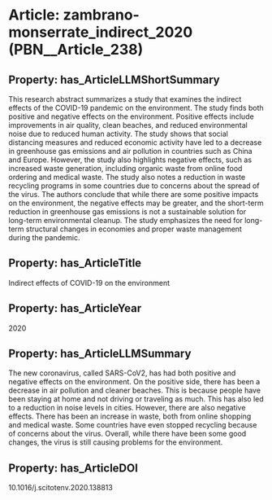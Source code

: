 # Article: __zambrano-monserrate_indirect_2020__ (PBN__Article_238)

## Property: has_ArticleLLMShortSummary

This research abstract summarizes a study that examines the indirect effects of the COVID-19 pandemic on the environment. The study finds both positive and negative effects on the environment. Positive effects include improvements in air quality, clean beaches, and reduced environmental noise due to reduced human activity. The study shows that social distancing measures and reduced economic activity have led to a decrease in greenhouse gas emissions and air pollution in countries such as China and Europe. However, the study also highlights negative effects, such as increased waste generation, including organic waste from online food ordering and medical waste. The study also notes a reduction in waste recycling programs in some countries due to concerns about the spread of the virus. The authors conclude that while there are some positive impacts on the environment, the negative effects may be greater, and the short-term reduction in greenhouse gas emissions is not a sustainable solution for long-term environmental cleanup. The study emphasizes the need for long-term structural changes in economies and proper waste management during the pandemic.

## Property: has_ArticleTitle

Indirect effects of COVID-19 on the environment

## Property: has_ArticleYear

2020

## Property: has_ArticleLLMSummary

The new coronavirus, called SARS-CoV2, has had both positive and negative effects on the environment. On the positive side, there has been a decrease in air pollution and cleaner beaches. This is because people have been staying at home and not driving or traveling as much. This has also led to a reduction in noise levels in cities. However, there are also negative effects. There has been an increase in waste, both from online shopping and medical waste. Some countries have even stopped recycling because of concerns about the virus. Overall, while there have been some good changes, the virus is still causing problems for the environment.

## Property: has_ArticleDOI

10.1016/j.scitotenv.2020.138813


